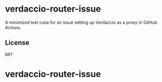 # verdaccio-router-issue

A minimized test case for an issue setting up Verdaccio as a proxy in GitHub Actions.

## License

MIT
# verdaccio-router-issue
